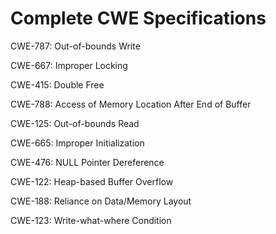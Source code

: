 

# Complete CWE Specifications

CWE-787: Out-of-bounds Write

CWE-667: Improper Locking

CWE-415: Double Free

CWE-788: Access of Memory Location After End of Buffer

CWE-125: Out-of-bounds Read

CWE-665: Improper Initialization

CWE-476: NULL Pointer Dereference

CWE-122: Heap-based Buffer Overflow

CWE-188: Reliance on Data/Memory Layout

CWE-123: Write-what-where Condition